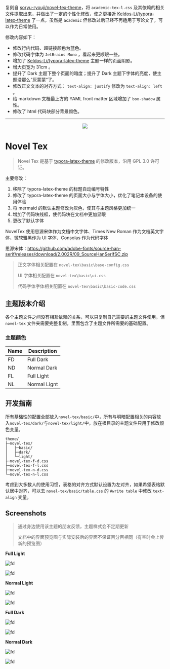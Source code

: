 复刻自 [soryu-ryouji/novel-tex-theme](https://github.com/soryu-ryouji/novel-tex-theme)，将 `academic-tex-l.css` 及其依赖的相关文件提取出来，并做出了一定的个性化修改，使之更接近 [Keldos-Li/typora-latex-theme](https://github.com/Keldos-Li/typora-latex-theme) 了一点，虽然是 `academic` 但修改过后已经不再适用于写论文了，可以作为日常使用。

修改内容如下：

- 修改行内代码、超链接颜色为蓝色。
- 修改代码字体为 `JetBrains Mono` ，看起来更顺眼一些。
- 增加了 [Keldos-Li/typora-latex-theme](https://github.com/Keldos-Li/typora-latex-theme)  主题一样的页面阴影。
- 增大页宽为 31cm 。
- 提升了 Dark 主题下整个页面的暗度；提升了 Dark 主题下字体的亮度，使主题没那么”灰蒙蒙“了。
- 修改正文文本的对齐方式： `text-align: justify` 修改为 `text-align: left` 。
- 给 markdown 文档最上方的 YAML front matter 区域增加了 `box-shadow` 属性。
- 修改了 html 代码块部分背景颜色。



---

<div align=center>
    <img src="./.assets/novel-tex-logo.png">
</div>

# Novel Tex

> Novel Tex 是基于 [typora-latex-theme](https://github.com/Keldos-Li/typora-latex-theme) 的修改版本，沿用 GPL 3.0 许可证。

主要修改：

1. 移除了 typora-latex-theme 的标题自动编号特性
2. 修改了 typora-latex-theme 的页面大小与字体大小，优化了笔记本设备的使用体验
3. 将 mermaid 的默认主题修改为灰色，使其与主题风格更加统一
4. 增加了代码块线框，使代码块在文档中更加显眼
5. 更改了默认字体

NovelTex 使用思源宋体作为文档中文字体、Times New Roman 作为文档英文字体、微软雅黑作为 UI 字体、Consolas 作为代码字体

<!-- 思源黑体：https://github.com/adobe-fonts/source-han-sans/releases/download/2.004R/SourceHanSansSC.zip -->

思源宋体：https://github.com/adobe-fonts/source-han-serif/releases/download/2.002R/09_SourceHanSerifSC.zip

> 正文字体相关配置在 `novel-tex\basic\base-config.css`
>
> UI 字体相关配置在 `novel-tex\basic\ui.css`
>
> 代码字体字体相关配置在 `novel-tex\basic\basic-code.css`

## 主题版本介绍

各个主题文件之间没有相互依赖的关系，可以只复制自己需要的主题文件使用，但 `novel-tex` 文件夹需要完整复制，里面包含了主题文件所需要的基础配置。

### 主题颜色

| Name | Description  |
| ---- | ------------ |
| FD   | Full Dark    |
| ND   | Normal Dark  |
| FL   | Full Light   |
| NL   | Normal Lignt |

## 开发指南

所有基础性的配置全部放入`novel-tex/basic/`中，所有与明暗配置相关的内容放入`novel-tex/dark/`与`novel-tex/light/`中，放在根目录的主题文件只用于修改颜色变量。

```shell
theme/
├─novel-tex/
│   ├─basic/
│   ├─dark/
│   └─light/
├─novel-tex-f-d.css
├─novel-tex-f-l.css
├─novel-tex-n-d.css
└─novel-tex-n-l.css
```

考虑到大多数人的使用习惯，表格的对齐方式默认设置为左对齐，如果希望表格默认居中对齐，可以去 `novel-tex/basic/table.css` 的 `#write table` 中修改 `text-align` 变量。

## Screenshots

> 通过身边使用该主题的朋友反馈，主题样式会不定期更新
>
> 文档中的界面预览图与实际安装后的界面不保证百分百相同（有空时会上传新的预览图）


**Full Light**

![fd](./.assets/novel-tex-f-l.png)

![fd](./.assets/novel-tex-f-l-code.png)

**Normal Light**

![fd](./.assets/novel-tex-n-l.png)

![fd](./.assets/novel-tex-n-l-code.png)

**Full Dark**

![fd](./.assets/novel-tex-f-d.png)

![fd](./.assets/novel-tex-f-d-code.png)

**Normal Dark**

![fd](./.assets/novel-tex-n-d.png)

![fd](./.assets/novel-tex-n-d-code.png)
